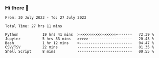 ### Hi there 👋

<!--
**ututono/ututono** is a ✨ _special_ ✨ repository because its `README.md` (this file) appears on your GitHub profile.

Here are some ideas to get you started:

- 🔭 I’m currently working on ...
- 🌱 I’m currently learning ...
- 👯 I’m looking to collaborate on ...
- 🤔 I’m looking for help with ...
- 💬 Ask me about ...
- 📫 How to reach me: ...
- 😄 Pronouns: ...
- ⚡ Fun fact: ...
-->



<!--START_SECTION:waka-->

```text
From: 20 July 2023 - To: 27 July 2023

Total Time: 27 hrs 11 mins

Python           19 hrs 41 mins  >>>>>>>>>>>>>>>>>>-------   72.39 %
Jupyter          5 hrs 33 mins   >>>>>--------------------   20.43 %
Bash             1 hr 12 mins    >------------------------   04.47 %
CSV/TSV          22 mins         -------------------------   01.35 %
Shell Script     8 mins          -------------------------   00.55 %
```

<!--END_SECTION:waka-->
